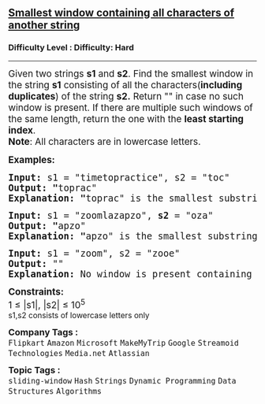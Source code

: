 <h2><a href="https://www.geeksforgeeks.org/problems/smallest-window-in-a-string-containing-all-the-characters-of-another-string-1587115621/1?page=2&category=Strings&sortBy=submissions">Smallest window containing all characters of another string</a></h2><h3>Difficulty Level : Difficulty: Hard</h3><hr><div class="problems_problem_content__Xm_eO"><p><span style="font-size: 14pt;">Given two strings <strong>s1</strong> and <strong>s2</strong>. Find the smallest window in the string <strong>s1</strong> consisting of all the characters(<strong>including duplicates</strong>) of the string <strong>s2.</strong> Return "" in case no such window is present. If there are multiple such windows of the same length, return the one with the <strong>least starting index</strong>.<br><strong>Note</strong>: All characters are in lowercase letters.&nbsp;</span></p>
<p><span style="font-size: 14pt;"><strong>Examples:</strong></span></p>
<pre><span style="font-size: 14pt;"><strong>Input: </strong>s1 = "timetopractice", s2 = "toc"
<strong>Output: "</strong>toprac"<strong>
Explanation: "</strong>toprac" is the smallest substring in which "toc" can be found.
</span></pre>
<pre><span style="font-size: 14pt;"><strong>Input: </strong>s1 = "zoomlazapzo",<strong> s2 </strong>= "oza"
<strong>Output: "</strong>apzo"<strong>
Explanation: </strong><strong>"</strong>apzo" is the smallest substring in which "oza" can be found.<br></span></pre>
<pre><span style="font-size: 14pt;"><strong>Input: </strong>s1 = "zoom", s2 = "zooe"
<strong>Output:</strong> ""<strong>
Explanation: </strong>No window is present containing all characters of s2.</span></pre>
<p><span style="font-size: 14pt;"><strong>Constraints:&nbsp;</strong><br>1 ≤ |s1|, |s2| ≤ 10<sup>5<br></sup></span><span style="font-size: 14pt;"><sup>s1,s2 consists of lowercase letters only</sup></span></p></div><p><span style=font-size:18px><strong>Company Tags : </strong><br><code>Flipkart</code>&nbsp;<code>Amazon</code>&nbsp;<code>Microsoft</code>&nbsp;<code>MakeMyTrip</code>&nbsp;<code>Google</code>&nbsp;<code>Streamoid Technologies</code>&nbsp;<code>Media.net</code>&nbsp;<code>Atlassian</code>&nbsp;<br><p><span style=font-size:18px><strong>Topic Tags : </strong><br><code>sliding-window</code>&nbsp;<code>Hash</code>&nbsp;<code>Strings</code>&nbsp;<code>Dynamic Programming</code>&nbsp;<code>Data Structures</code>&nbsp;<code>Algorithms</code>&nbsp;